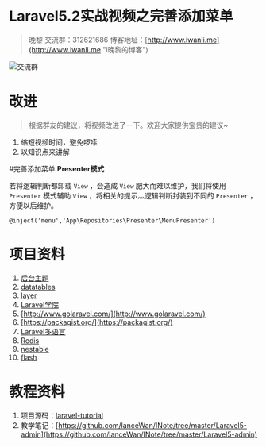 # Laravel5.2实战视频之完善添加菜单
> 晚黎 交流群：312621686  博客地址：[http://www.iwanli.me](http://www.iwanli.me "i晚黎的博客")

![交流群](https://github.com/lanceWan/INote/blob/master/Laravel5-admin/asssets/Laravel%E5%AD%A6%E4%B9%A0%E4%BA%A4%E6%B5%81%E7%BE%A4%E7%BE%A4%E4%BA%8C%E7%BB%B4%E7%A0%81.png "交流群二维码")

# 改进
> 根据群友的建议，将视频改进了一下。欢迎大家提供宝贵的建议~

1. 缩短视频时间，避免啰嗦
2. 以知识点来讲解

#完善添加菜单
**Presenter模式**

若将逻辑判断都卸载 `View` ，会造成 `View` 肥大而难以维护，我们将使用 `Presenter` 模式辅助 `View` ，将相关的提示灬逻辑判断封装到不同的 `Presenter` ，方便以后维护。

```
@inject('menu','App\Repositories\Presenter\MenuPresenter')
```


# 项目资料
1. [后台主题](https://github.com/puikinsh/gentelella)
2. [datatables](http://datatables.club/)
3. [layer](http://layer.layui.com/)
4. [Laravel学院](http://laravelacademy.org/)
5. [http://www.golaravel.com/](http://www.golaravel.com/)
6. [https://packagist.org/](https://packagist.org/)
7. [Laravel多语言](https://github.com/caouecs/Laravel-lang)
8. [Redis](https://github.com/MSOpenTech/redis)
9. [nestable](https://github.com/dbushell/Nestable)
10. [flash](https://packagist.org/packages/laracasts/flash)

# 教程资料
1. 项目源码：[laravel-tutorial](https://github.com/lanceWan/laravel-tutorial)
2. 教学笔记：[https://github.com/lanceWan/INote/tree/master/Laravel5-admin](https://github.com/lanceWan/INote/tree/master/Laravel5-admin)